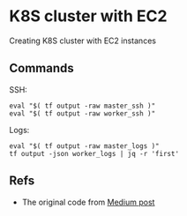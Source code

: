 # K8S cluster with EC2

Creating K8S cluster with EC2 instances

## Commands

SSH:

```
eval "$( tf output -raw master_ssh )"
eval "$( tf output -raw worker_ssh )"
```

Logs:

```
eval "$( tf output -raw master_logs )"
tf output -json worker_logs | jq -r 'first' 
```

## Refs

- The original code from [Medium post](https://medium.com/@yakuphanbilgic3/project-creating-a-kubernetes-cluster-with-terraform-on-aws-6896f78e20ea)

